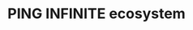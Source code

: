 ---
title: 'PING INFINITE ecosystem'
translationKey: "products"
layout: "ecosystem"
img: 'img/ecosystem/a1.png'
desc_main: 'A multi-effect cream that visibly lifts, tightens, smooths, moisturizes, has a fine texture, uniform tone, and enhances gloss and elasticity, this anti-aging cream provides 7 key signs of aging, including fine lines and wrinkles, loss of elasticity, and uneven tone and texture. '
image: 'img/products/a1a.png'


product_1_title: 'gentle clarifying gel cleanser'
product_1_image: 'products/a3.png'
product_1_desc: "Through PING INFINITE ecosystem Club, we support, share and gathervalued opinions, together we form a strong union and create acomprehensive ecosystem to the people. The future economy isever-changing, with only we stay together as a team, we can see throughthe market trend and grasp the business opportunity to achieve ourgoals and obtain the lifestyle that we want."
product_1_image2: 'img/ecosystem/a2.png'

product_2_title: 'The only principle of PING INFINITE is “Benefits the People”.'
product_2_image: 'products/a2.jpg'
product_2_desc: 'Through PING INFINITE ecosystem Club, we support, share and gathervalued opinions, together we form a strong union and create acomprehensive ecosystem to the people. The future economy isever-changing, with only we stay together as a team, we can see throughthe market trend and grasp the business opportunity to achieve ourgoals and obtain the lifestyle that we want.'
product_2_image2: 'img/ecosystem/a3.png'




---